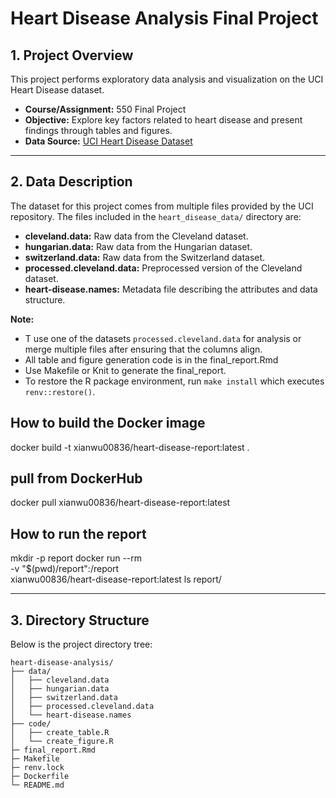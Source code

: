 # Heart Disease Analysis Final Project

## 1. Project Overview

This project performs exploratory data analysis and visualization on the UCI Heart Disease dataset.
- **Course/Assignment:** 550 Final Project
- **Objective:** Explore key factors related to heart disease and present findings through tables and figures.
- **Data Source:** [UCI Heart Disease Dataset](https://archive.ics.uci.edu/dataset/45/heart+disease)

---

## 2. Data Description

The dataset for this project comes from multiple files provided by the UCI repository. The files included in the `heart_disease_data/` directory are:
- **cleveland.data:** Raw data from the Cleveland dataset.
- **hungarian.data:** Raw data from the Hungarian dataset.
- **switzerland.data:** Raw data from the Switzerland dataset.
- **processed.cleveland.data:** Preprocessed version of the Cleveland dataset.
- **heart-disease.names:** Metadata file describing the attributes and data structure.

**Note:**  
- T use one of the datasets  `processed.cleveland.data` for analysis or merge multiple files after ensuring that the columns align.  
- All table and figure generation code is in the final_report.Rmd
- Use Makefile or Knit to generate the final_report.
- To restore the R package environment, run `make install` which executes `renv::restore()`.


## How to build the Docker image
docker build -t xianwu00836/heart-disease-report:latest .


## pull from DockerHub
docker pull xianwu00836/heart-disease-report:latest


## How to run the report
mkdir -p report
docker run --rm \
  -v "$(pwd)/report":/report \
  xianwu00836/heart-disease-report:latest
ls report/

  
---

## 3. Directory Structure

Below is the project directory tree:

```
heart-disease-analysis/
├── data/
│   ├── cleveland.data
│   ├── hungarian.data
│   ├── switzerland.data
│   ├── processed.cleveland.data
│   └── heart-disease.names
├── code/
│   ├── create_table.R         
│   └── create_figure.R        
├─ final_report.Rmd
├─ Makefile
├─ renv.lock
├─ Dockerfile
└─ README.md